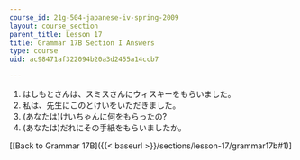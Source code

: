 ```yaml
---
course_id: 21g-504-japanese-iv-spring-2009
layout: course_section
parent_title: Lesson 17
title: Grammar 17B Section I Answers
type: course
uid: ac98471af322094b20a3d2455a14ccb7

---
```


1.  はしもとさんは、スミスさんにウィスキーをもらいました。
2.  私は、先生にこのとけいをいただきました。
3.  (あなたは)けいちゃんに何をもらったの?
4.  (あなたは)だれにその手紙をもらいましたか。

\[[Back to Grammar 17B]({{< baseurl >}}/sections/lesson-17/grammar17b#1)\]